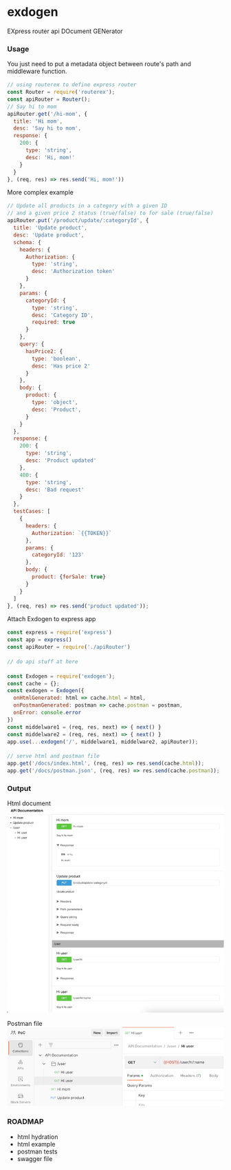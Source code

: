 # exdogen
EXpress router api DOcument GENerator

### Usage


You just need to put a metadata object between route's path and middleware function.
```js
// using routerex to define express router
const Router = require('routerex');
const apiRouter = Router();
// Say hi to mom
apiRouter.get('/hi-mom', {
  title: 'Hi mom',
  desc: 'Say hi to mom',
  response: {
    200: {
      type: 'string',
      desc: 'Hi, mom!'
    }
  }
}, (req, res) => res.send('Hi, mom!'))
```

More complex example
```js
// Update all products in a category with a given ID
// and a given price 2 status (true/false) to for sale (true/false)
apiRouter.put('/product/update/:categoryId', {
  title: 'Update product',
  desc: 'Update product',
  schema: {
    headers: {
      Authorization: {
        type: 'string',
        desc: 'Authorization token'
      }
    },
    params: {
      categoryId: {
        type: 'string',
        desc: 'Category ID',
        required: true
      }
    },
    query: {
      hasPrice2: {
        type: 'boolean',
        desc: 'Has price 2'
      }
    },
    body: {
      product: {
        type: 'object',
        desc: 'Product',
      }
    }
  },
  response: {
    200: {
      type: 'string',
      desc: 'Product updated'
    },
    400: {
      type: 'string',
      desc: 'Bad request'
    }
  },
  testCases: [
    {
      headers: {
        Authorization: `{{TOKEN}}`
      },
      params: {
        categoryId: '123'
      },
      body: {
        product: {forSale: true}
      }
    }
  ]
}, (req, res) => res.send('product updated'));
```

Attach Exdogen to express app
```js
const express = require('express')
const app = express()
const apiRouter = require('./apiRouter')

// do api stuff at here

const Exdogen = require('exdogen');
const cache = {};
const exdogen = Exdogen({
  onHtmlGenerated: html => cache.html = html,
  onPostmanGenerated: postman => cache.postman = postman,
  onError: console.error
})
const middelware1 = (req, res, next) => { next() }
const middelware2 = (req, res, next) => { next() }
app.use(...exdogen('/', middelware1, middelware2, apiRouter));

// serve html and postman file
app.get('/docs/index.html', (req, res) => res.send(cache.html));
app.get('/docs/postman.json', (req, res) => res.send(cache.postman));
```

### Output

Html document
![html-doc.png](docs%2Fimages%2Fhtml-doc.png)

Postman file
![postman-file.png](docs%2Fimages%2Fpostman-file.png)


### ROADMAP
- html hydration
- html example
- postman tests
- swagger file

